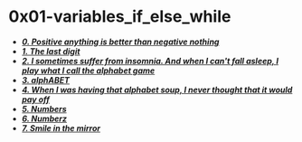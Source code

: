 # 0x01-variables_if_else_while

- ***[0. Positive anything is better than negative nothing](./0-positive_or_negative.c)***
- ***[1. The last digit](./1-last_digit.c)***
- ***[2. I sometimes suffer from insomnia. And when I can't fall asleep, I play what I call the alphabet game](./2-print_alphabet.c)***
- ***[3. alphABET](./3-print_alphabets.c)***
- ***[4. When I was having that alphabet soup, I never thought that it would pay off](./4-print_alphabt.c)***
- ***[5. Numbers](./5-print_numbers.c)***
- ***[6. Numberz](./6-print_numberz.c)***
- ***[7. Smile in the mirror](./7-print_tebahpla.c)***

